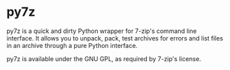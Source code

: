 py7z
=====

py7z is a quick and dirty Python wrapper for 7-zip's command line interface. It allows you to unpack, pack, test archives for errors and list files in an archive through a pure Python interface.

py7z is available under the GNU GPL, as required by 7-zip's license.